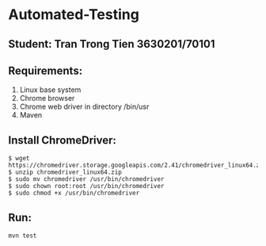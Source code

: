 # Automated-Testing

## Student: Tran Trong Tien 3630201/70101
## Requirements: 
1. Linux base system
2. Chrome browser
3. Chrome web driver in directory /bin/usr
4. Maven

## Install ChromeDriver:
```
$ wget https://chromedriver.storage.googleapis.com/2.41/chromedriver_linux64.zip
$ unzip chromedriver_linux64.zip
$ sudo mv chromedriver /usr/bin/chromedriver
$ sudo chown root:root /usr/bin/chromedriver
$ sudo chmod +x /usr/bin/chromedriver
```
## Run:
```
mvn test
```



